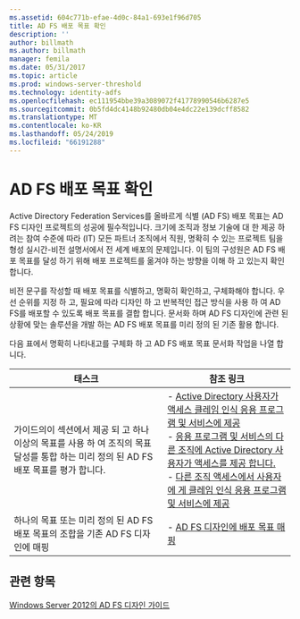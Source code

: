 ```yaml
---
ms.assetid: 604c771b-efae-4d0c-84a1-693e1f96d705
title: AD FS 배포 목표 확인
description: ''
author: billmath
ms.author: billmath
manager: femila
ms.date: 05/31/2017
ms.topic: article
ms.prod: windows-server-threshold
ms.technology: identity-adfs
ms.openlocfilehash: ec111954bbe39a3089072f41778990546b6287e5
ms.sourcegitcommit: 0b5fd4dc4148b92480db04e4dc22e139dcff8582
ms.translationtype: MT
ms.contentlocale: ko-KR
ms.lasthandoff: 05/24/2019
ms.locfileid: "66191288"
---
```

# <a name="identifying-your-ad-fs-deployment-goals"></a>AD FS 배포 목표 확인

Active Directory Federation Services를 올바르게 식별 \(AD FS\) 배포 목표는 AD FS 디자인 프로젝트의 성공에 필수적입니다. 크기에 조직과 정보 기술에 대 한 제공 하려는 참여 수준에 따라 \(IT\) 모든 파트너 조직에서 직원, 명확히 수 있는 프로젝트 팀을 형성 실시간\-비전 설명서에서 전 세계 배포의 문제입니다. 이 팀의 구성원은 AD FS 배포 목표를 달성 하기 위해 배포 프로젝트를 옮겨야 하는 방향을 이해 하 고 있는지 확인 합니다.  
  
비전 문구를 작성할 때 배포 목표를 식별하고, 명확히 확인하고, 구체화해야 합니다. 우선 순위를 지정 하 고, 필요에 따라 디자인 하 고 반복적인 접근 방식을 사용 하 여 AD FS를 배포할 수 있도록 배포 목표를 결합 합니다. 문서화 하며 AD FS 디자인에 관련 된 상황에 맞는 솔루션을 개발 하는 AD FS 배포 목표를 미리 정의 된 기존 활용 합니다.  
  
다음 표에서 명확히 나타내고를 구체화 하 고 AD FS 배포 목표 문서화 작업을 나열 합니다.  
  
|태스크|참조 링크|  
|--------|-------------------|  
|가이드의이 섹션에서 제공 되 고 하나 이상의 목표를 사용 하 여 조직의 목표 달성를 통합 하는 미리 정의 된 AD FS 배포 목표를 평가 합니다.|-   [Active Directory 사용자가 액세스 클레임 인식 응용 프로그램 및 서비스에 제공](Provide-Your-Active-Directory-Users-Access-to-Your-Claims-Aware-Applications-and-Services.md)<br />-   [응용 프로그램 및 서비스의 다른 조직에 Active Directory 사용자가 액세스를 제공 합니다.](Provide-Your-Active-Directory-Users-Access-to-the-Applications-and-Services-of-Other-Organizations.md)<br />-   [다른 조직 액세스에서 사용자에 게 클레임 인식 응용 프로그램 및 서비스에 제공](Provide-Users-in-Another-Organization-Access-to-Your-Claims-Aware-Applications-and-Services.md)|  
|하나의 목표 또는 미리 정의 된 AD FS 배포 목표의 조합을 기존 AD FS 디자인에 매핑|-   [AD FS 디자인에 배포 목표 매핑](Mapping-Your-Deployment-Goals-to-an-AD-FS-Design.md)|  
  
## <a name="see-also"></a>관련 항목
[Windows Server 2012의 AD FS 디자인 가이드](AD-FS-Design-Guide-in-Windows-Server-2012.md)

